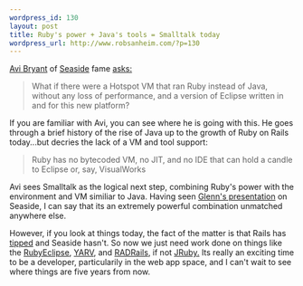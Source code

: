 ```yaml
--- 
wordpress_id: 130
layout: post
title: Ruby's power + Java's tools = Smalltalk today
wordpress_url: http://www.robsanheim.com/?p=130
---
```

<a href="http://smallthought.com/avi/">Avi Bryant</a> of <a href="http://seaside.st/">Seaside</a> fame <a href="http://smallthought.com/avi/?p=8">asks:</a>
<blockquote>What if there were a Hotspot VM that ran Ruby instead of Java, without any loss of performance, and a version of Eclipse written in and for this new platform?</blockquote>

If you are familiar with Avi, you can see where he is going with this.  He goes through a brief history of the rise of Java up to the growth of Ruby on Rails today...but decries the lack of a VM and tool support:

<blockquote>Ruby has no bytecoded VM, no JIT, and no IDE that can hold a candle to Eclipse or, say, VisualWorks</blockquote>

Avi sees Smalltalk as the logical next step, combining Ruby's power with the environment and VM similiar to Java.  Having seen <a href="http://www.nofluffjuststuff.com/speaker_topic_view.jsp?topicId=89">Glenn's presentation</a> on Seaside, I can say that its an extremely powerful combination unmatched anywhere else.

However, if you look at things today, the fact of the matter is that Rails has <a href="http://en.wikipedia.org/wiki/Tipping_point">tipped</a> and Seaside hasn't.  So now we just need work done on things like the <a href="rubyeclipse.sourceforge.net/">RubyEclipse</a>, <a href="http://www.atdot.net/yarv/">YARV</a>, and <a href="http://www.radrails.org/">RADRails</a>, if not <a href="http://jruby.sourceforge.net/">JRuby.</a>  Its really an exciting time to be a developer, particularily in the web app space, and I can't wait to see where things are five years from now.
